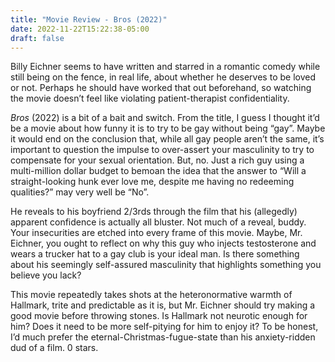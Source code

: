 ```yaml
---
title: "Movie Review - Bros (2022)"
date: 2022-11-22T15:22:38-05:00
draft: false
---
```

Billy Eichner seems to have written and starred in a romantic comedy while still being on the fence, in real life, about whether he deserves to be loved or not. Perhaps he should have worked that out beforehand, so watching the movie doesn’t feel like violating patient-therapist confidentiality. 

_Bros_ (2022) is a bit of a bait and switch. From the title, I guess I thought it’d be a movie about how funny it is to try to be gay without being “gay”. Maybe it would end on the conclusion that, while all gay people aren’t the same, it’s important to question the impulse to over-assert your masculinity to try to compensate for your sexual orientation. But, no. Just a rich guy using a multi-million dollar budget to bemoan the idea that the answer to “Will a straight-looking hunk ever love me, despite me having no redeeming qualities?” may very well be “No”.

He reveals to his boyfriend 2/3rds through the film that his (allegedly) apparent confidence is actually all bluster. Not much of a reveal, buddy. Your insecurities are etched into every frame of this movie. Maybe, Mr. Eichner, you ought to reflect on why this guy who injects testosterone and wears a trucker hat to a gay club is your ideal man. Is there something about his seemingly self-assured masculinity that highlights something you believe you lack?

This movie repeatedly takes shots at the heteronormative warmth of Hallmark, trite and predictable as it is, but Mr. Eichner should try making a good movie before throwing stones. Is Hallmark not neurotic enough for him? Does it need to be more self-pitying for him to enjoy it? To be honest, I’d much prefer the eternal-Christmas-fugue-state than his anxiety-ridden dud of a film. 0 stars.

